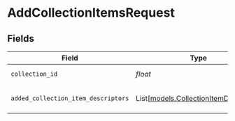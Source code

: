 # AddCollectionItemsRequest


## Fields

| Field                                                                          | Type                                                                           | Required                                                                       | Description                                                                    |
| ------------------------------------------------------------------------------ | ------------------------------------------------------------------------------ | ------------------------------------------------------------------------------ | ------------------------------------------------------------------------------ |
| `collection_id`                                                                | *float*                                                                        | :heavy_check_mark:                                                             | The ID of the Collection to add items to.                                      |
| `added_collection_item_descriptors`                                            | List[[models.CollectionItemDescriptor](../models/collectionitemdescriptor.md)] | :heavy_minus_sign:                                                             | The CollectionItemDescriptors of the items being added.                        |